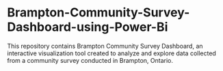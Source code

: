 # Brampton-Community-Survey-Dashboard-using-Power-Bi
This repository contains  Brampton Community Survey Dashboard, an interactive visualization tool created to analyze and explore data collected from a community survey conducted in Brampton, Ontario.
